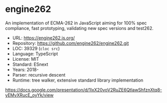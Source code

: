 # engine262

An implementation of ECMA-262 in JavaScript aiming for 100% spec compliance, fast prototyping, validating new spec versions and test262.

* URL:        https://engine262.js.org/
* Repository: https://github.com/engine262/engine262.git
* LOC:        39329 (`cloc src`)
* Language:   TypeScript
* License:    MIT
* Standard:   ESnext
* Years:      2018-
* Parser:     recursive descent
* Runtime:    tree walker, extensive standard library implementation

https://docs.google.com/presentation/d/1lxX20voV2RuZE6QtlawShfznXtq8-yEMvXRucE_oyYk/view
